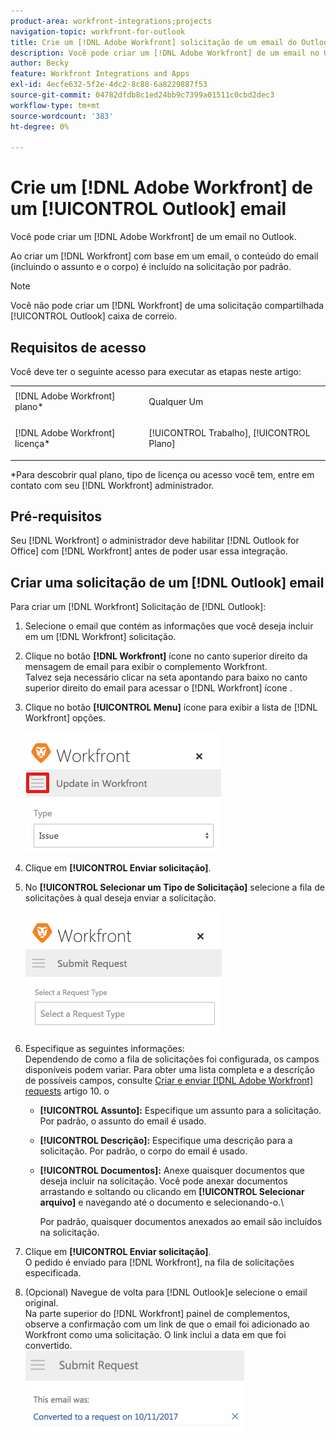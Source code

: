 ```yaml
---
product-area: workfront-integrations;projects
navigation-topic: workfront-for-outlook
title: Crie um [!DNL Adobe Workfront] solicitação de um email do Outlook
description: Você pode criar um [!DNL Adobe Workfront] de um email no Outlook.
author: Becky
feature: Workfront Integrations and Apps
exl-id: 4ecfe632-5f2e-4dc2-8c88-6a8229887f53
source-git-commit: 04782dfdb8c1ed24bb9c7399a01511c0cbd2dec3
workflow-type: tm+mt
source-wordcount: '383'
ht-degree: 0%

---
```


# Crie um [!DNL Adobe Workfront] de um [!UICONTROL Outlook] email

Você pode criar um [!DNL Adobe Workfront] de um email no Outlook.

Ao criar um [!DNL Workfront] com base em um email, o conteúdo do email (incluindo o assunto e o corpo) é incluído na solicitação por padrão.

>[!NOTE]
>
>Você não pode criar um [!DNL Workfront] de uma solicitação compartilhada [!UICONTROL Outlook] caixa de correio.

## Requisitos de acesso

Você deve ter o seguinte acesso para executar as etapas neste artigo:

<table style="table-layout:auto"> 
 <col> 
 <col> 
 <tbody> 
  <tr> 
   <td role="rowheader">[!DNL Adobe Workfront] plano*</td> 
   <td> <p>Qualquer Um</p> </td> 
  </tr> 
  <tr> 
   <td role="rowheader">[!DNL Adobe Workfront] licença*</td> 
   <td> <p>[!UICONTROL Trabalho], [!UICONTROL Plano]</p> </td> 
  </tr> 
 </tbody> 
</table>

&#42;Para descobrir qual plano, tipo de licença ou acesso você tem, entre em contato com seu [!DNL Workfront] administrador.

## Pré-requisitos

Seu [!DNL Workfront] o administrador deve habilitar [!DNL Outlook for Office] com [!DNL Workfront] antes de poder usar essa integração.

## Criar uma solicitação de um [!DNL Outlook] email

Para criar um [!DNL Workfront] Solicitação de [!DNL Outlook]:

1. Selecione o email que contém as informações que você deseja incluir em um [!DNL Workfront] solicitação.
1. Clique no botão **[!DNL Workfront]** ícone no canto superior direito da mensagem de email para exibir o complemento Workfront.\
   Talvez seja necessário clicar na seta apontando para baixo no canto superior direito do email para acessar o [!DNL Workfront] ícone .

1. Clique no botão **[!UICONTROL Menu]** ícone para exibir a lista de [!DNL Workfront] opções.

   ![o365_addin_menu2_icon.png](assets/o365-addin-menu2-icon.png)

1. Clique em **[!UICONTROL Enviar solicitação]**.
1. No **[!UICONTROL Selecionar um Tipo de Solicitação]** selecione a fila de solicitações à qual deseja enviar a solicitação.

   ![o365_addin_submitrequest.png](assets/o365-addin-submitrequest.png)

1. Especifique as seguintes informações:\
   Dependendo de como a fila de solicitações foi configurada, os campos disponíveis podem variar. Para obter uma lista completa e a descrição de possíveis campos, consulte [Criar e enviar [!DNL Adobe Workfront] requests](../../manage-work/requests/create-requests/create-submit-requests.md) artigo 10. o

   * **[!UICONTROL Assunto]:** Especifique um assunto para a solicitação. Por padrão, o assunto do email é usado.
   * **[!UICONTROL Descrição]:** Especifique uma descrição para a solicitação. Por padrão, o corpo do email é usado.
   * **[!UICONTROL Documentos]:** Anexe quaisquer documentos que deseja incluir na solicitação. Você pode anexar documentos arrastando e soltando ou clicando em **[!UICONTROL Selecionar arquivo]** e navegando até o documento e selecionando-o.\

      Por padrão, quaisquer documentos anexados ao email são incluídos na solicitação.

1. Clique em **[!UICONTROL Enviar solicitação]**.\
   O pedido é enviado para [!DNL Workfront], na fila de solicitações especificada.

1. (Opcional) Navegue de volta para [!DNL Outlook]e selecione o email original.\
   Na parte superior do [!DNL Workfront] painel de complementos, observe a confirmação com um link de que o email foi adicionado ao Workfront como uma solicitação. O link inclui a data em que foi convertido.\
   ![outlook_submit_as_a_request.png](assets/outlook-submitted-as-a-request-350x130.png)
